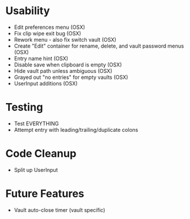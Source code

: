Usability
==
* Edit preferences menu (OSX)
* Fix clip wipe exit bug (OSX)
* Rework menu - also fix switch vault (OSX)
* Create "Edit" container for rename, delete, and vault password menus (OSX)
* Entry name hint (OSX)
* Disable save when clipboard is empty (OSX)
* Hide vault path unless ambiguous (OSX)
* Grayed out "no entries" for empty vaults (OSX)
* UserInput additions (OSX)

Testing
==
* Test EVERYTHING
* Attempt entry with leading/trailing/duplicate colons

Code Cleanup
==
* Split up UserInput

Future Features
==
* Vault auto-close timer (vault specific)
